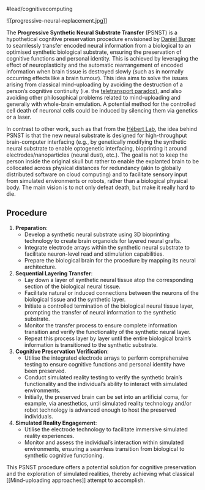 #lead/cognitivecomputing

![[progressive-neural-replacement.jpg]]

The **Progressive Synthetic Neural Substrate Transfer** (PSNST) is a hypothetical cognitive preservation procedure envisioned by [Daniel Burger](https://danielburger.online/) to seamlessly transfer encoded neural information from a biological to an optimised synthetic biological substrate, ensuring the preservation of cognitive functions and personal identity. This is achieved by leveraging the effect of neuroplasticity and the automatic rearrangement of encoded information when brain tissue is destroyed slowly (such as in normally occurring effects like a brain tumour). This idea aims to solve the issues arising from classical mind-uploading by avoiding the destruction of a person’s cognitive continuity (i.e. the [teletransport paradox](https://en.wikipedia.org/wiki/Teletransportation_paradox)), and also avoiding other philosophical problems related to mind-uploading and generally with whole-brain emulation. A potential method for the controlled cell death of neuronal cells could be induced by silencing them via genetics or a laser.

In contrast to other work, such as that from the [Hébert Lab](https://hebertlab.einsteinmedneuroscience.org/), the idea behind PSNST is that the new neural substrate is designed for high-throughput brain-computer interfacing (e.g., by genetically modifying the synthetic neural substrate to enable optogenetic interfacing, bioprinting it around electrodes/nanoparticles (neural dust), etc.). The goal is not to keep the person inside the original skull but rather to enable the explanted brain to be collocated across physical distances for redundancy (akin to globally distributed software on cloud computing) and to facilitate sensory input from simulated environments or robots, rather than a biological physical body. The main vision is to not only defeat death, but make it really hard to die.

## Procedure

1. **Preparation**:
    - Develop a synthetic neural substrate using 3D bioprinting technology to create brain organoids for layered neural grafts.
    - Integrate electrode arrays within the synthetic neural substrate to facilitate neuron-level read and stimulation capabilities.
    - Prepare the biological brain for the procedure by mapping its neural architecture.
2. **Sequential Layering Transfer**:
    - Lay down a layer of synthetic neural tissue atop the corresponding section of the biological neural tissue.
    - Facilitate natural or induced connections between the neurons of the biological tissue and the synthetic layer.
    - Initiate a controlled termination of the biological neural tissue layer, prompting the transfer of neural information to the synthetic substrate.
    - Monitor the transfer process to ensure complete information transition and verify the functionality of the synthetic neural layer.
    - Repeat this process layer by layer until the entire biological brain’s information is transitioned to the synthetic substrate.
3. **Cognitive Preservation Verification**:
    - Utilise the integrated electrode arrays to perform comprehensive testing to ensure cognitive functions and personal identity have been preserved.
    - Conduct simulated reality testing to verify the synthetic brain’s functionality and the individual’s ability to interact with simulated environments.
    - Initially, the preserved brain can be set into an artificial coma, for example, via anesthetics, until simulated reality technology and/or robot technology is advanced enough to host the preserved individuals.
1. **Simulated Reality Engagement**:
    - Utilise the electrode technology to facilitate immersive simulated reality experiences.
    - Monitor and assess the individual’s interaction within simulated environments, ensuring a seamless transition from biological to synthetic cognitive functioning.

This PSNST procedure offers a potential solution for cognitive preservation and the exploration of simulated realities, thereby achieving what classical [[Mind-uploading approaches]] attempt to accomplish.
